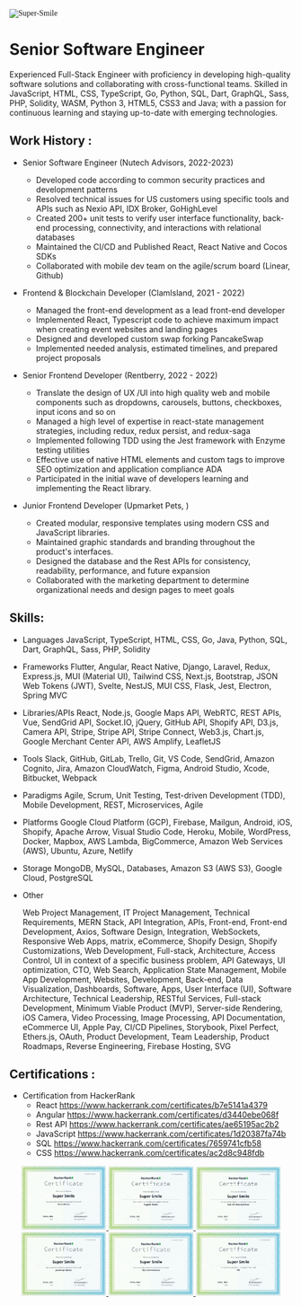 <meta name="awesome-portfolio"/>
<meta title="awesome-portfolio"/>
<meta description="awesome-portfolio"/>

<meta name="portfolio"/>
<meta name="github"/>
<meta name="full-stack"/>
<p align="left" style="font-family: Brush Script MT;"> <img src="https://komarev.com/ghpvc/?username=chinmay29hub&label=Profile%20views&color=0e75b6&style=flat" alt="Super-Smile" /> </p>

# Senior Software Engineer

Experienced Full-Stack Engineer with proficiency in developing high-quality software solutions and collaborating with cross-functional teams. Skilled in JavaScript, HTML, CSS, TypeScript, Go, Python, SQL, Dart, GraphQL, Sass, PHP, Solidity, WASM, Python 3, HTML5, CSS3 and Java; with a passion for continuous learning and staying up-to-date with emerging technologies.


## Work History :

- Senior Software Engineer (Nutech Advisors, 2022-2023)
  -	Developed code according to common security practices and development patterns
  -	Resolved technical issues for US customers using specific tools and APIs such as Nexio API, IDX Broker, GoHighLevel
  - Created 200+ unit tests to verify user interface functionality, back-end processing, connectivity, and interactions with relational databases
  - Maintained the CI/CD and Published React, React Native and Cocos SDKs
  - Collaborated with mobile dev team on the agile/scrum board (Linear, Github)
    
- Frontend & Blockchain Developer (ClamIsland, 2021 - 2022)
  - Managed the front-end development as a lead front-end developer
  -	Implemented React, Typescript code to achieve maximum impact when creating event websites and landing pages
  -	Designed and developed custom swap forking PancakeSwap
  -	Implemented needed analysis, estimated timelines, and prepared project proposals

- Senior Frontend Developer (Rentberry, 2022 - 2022)
  - Translate the design of UX /UI into high quality web and mobile components such as dropdowns, carousels, buttons, checkboxes, input icons and so on
  -	Managed a high level of expertise in react-state management strategies, including redux, redux persist, and redux-saga
  -	Implemented following TDD using the Jest framework with Enzyme testing utilities
  -	Effective use of native HTML elements and custom tags to improve SEO optimization and application compliance ADA
  -	Participated in the initial wave of developers learning and implementing the React library.

- Junior Frontend Developer (Upmarket Pets, )
  -	Created modular, responsive templates using modern CSS and JavaScript libraries.
  - Maintained graphic standards and branding throughout the product's interfaces.
  -	Designed the database and the Rest APIs for consistency, readability, performance, and future expansion
  -	Collaborated with the marketing department to determine organizational needs and design pages to meet goals 

## Skills:

- Languages
  JavaScript, TypeScript, HTML, CSS, Go, Java, Python, SQL, Dart, GraphQL, Sass, PHP, Solidity

- Frameworks
  Flutter, Angular, React Native, Django, Laravel,  Redux, Express.js, MUI (Material UI), Tailwind CSS, Next.js, Bootstrap, JSON Web Tokens (JWT), Svelte, NestJS, MUI CSS, Flask, Jest, Electron, Spring MVC

- Libraries/APIs
  React, Node.js, Google Maps API, WebRTC, REST APIs, Vue, SendGrid API, Socket.IO, jQuery, GitHub API, Shopify API, D3.js, Camera API, Stripe, Stripe API, Stripe Connect, Web3.js, Chart.js, Google Merchant Center API, AWS Amplify, LeafletJS

- Tools
  Slack, GitHub, GitLab, Trello, Git, VS Code, SendGrid, Amazon Cognito, Jira, Amazon CloudWatch, Figma, Android Studio, Xcode, Bitbucket, Webpack

- Paradigms
  Agile, Scrum, Unit Testing, Test-driven Development (TDD), Mobile Development, REST, Microservices, Agile

- Platforms
  Google Cloud Platform (GCP), Firebase, Mailgun, Android, iOS, Shopify, Apache Arrow, Visual Studio Code, Heroku, Mobile, WordPress, Docker, Mapbox, AWS Lambda, BigCommerce, Amazon Web Services (AWS), Ubuntu, Azure, Netlify

- Storage
  MongoDB, MySQL, Databases, Amazon S3 (AWS S3), Google Cloud, PostgreSQL

- Other

  Web Project Management, IT Project Management, Technical Requirements, MERN Stack, API Integration, APIs, Front-end, Front-end Development, Axios, Software Design, Integration, WebSockets, Responsive Web Apps, matrix, eCommerce, Shopify Design, Shopify Customizations, Web Development, Full-stack, Architecture, Access Control, UI in context of a specific business problem, API Gateways, UI optimization, CTO, Web Search, Application State Management, Mobile App Development, Websites, Development, Back-end, Data Visualization, Dashboards, Software, Apps, User Interface (UI), Software Architecture, Technical Leadership, RESTful Services, Full-stack Development, Minimum Viable Product (MVP), Server-side Rendering, iOS Camera, Video Processing, Image Processing, API Documentation, eCommerce UI, Apple Pay, CI/CD Pipelines, Storybook, Pixel Perfect, Ethers.js, OAuth, Product Development, Team Leadership, Product Roadmaps, Reverse Engineering, Firebase Hosting, SVG

## Certifications :
- Certification from HackerRank
  - React       https://www.hackerrank.com/certificates/b7e5141a4379
  - Angular     https://www.hackerrank.com/certificates/d3440ebe068f
  - Rest API    https://www.hackerrank.com/certificates/ae65195ac2b2
  - JavaScript  https://www.hackerrank.com/certificates/1d20387fa74b
  - SQL         https://www.hackerrank.com/certificates/7659741cfb58 
  - CSS         https://www.hackerrank.com/certificates/ac2d8c948fdb 

<p align="center" display="flex">
  <a href="https://www.hackerrank.com/certificates/b7e5141a4379">
    <img width="30%" src="hacker_react.png" />
  </a>
  <a href="https://www.hackerrank.com/certificates/d3440ebe068f">
    <img width="30%" src="hacker_angular.png" />
  </a>
   <a href="https://www.hackerrank.com/certificates/ae65195ac2b2">
    <img width="30%" src="hacker_api.png" />
  </a>
  
  <a href="https://www.hackerrank.com/certificates/1d20387fa74b">
    <img width="30%" src="hacker_js.PNG" />
  </a>
  <a href="https://www.hackerrank.com/certificates/7659741cfb58">
    <img width="30%" src="hacker_sql.png" />
  </a>
  <a href="https://www.hackerrank.com/certificates/ac2d8c948fdb">
    <img width="30%" src="hacker_css.PNG" />
  </a>
  
</p>



<!-- <p align="center">
  <a href="https://github.com/Super-Smile/github-readme-stats">
    <img
      height="150"
      src="https://github-readme-stats.vercel.app/api?username=Super-Smile&count_private=true&show_icons=true&custom_title=Super-Smile's%20Github%20Status&hide=issues"
    />
   </a>

  <a href="https://github.com/Super-Smile/github-readme-stats">
    <img
      height="150"
      src="https://github-readme-stats.vercel.app/api/top-langs/?username=Super-Smile&layout=compact" />
  </a>  
</p> 
  
<h2 align="left" id="macropower-tech">Favorite Tech</h2>

> Programming languages.
<p>
<a href="https://github.com/Super-Smile"><img alt="HTML" src="https://img.shields.io/badge/HTML-E34F26.svg?logo=html5&logoColor=white"></a>
    <a href="https://github.com/Super-Smile"><img alt="CSS" src="https://img.shields.io/badge/CSS-1572B6.svg?logo=css3&logoColor=white"></a>
  <a href="https://github.com/Super-Smile"><img alt="JavaScript" src="https://img.shields.io/badge/JavaScript-F7DF1E.svg?logo=javascript&logoColor=black"></a>
    <a href="https://github.com/Super-Smile"><img alt="TypeScript" src="https://img.shields.io/badge/TypeScript-007ACC.svg?logo=typescript&logoColor=white"></a>
        <a href="https://github.com/Super-Smile"><img alt="PHP" src="https://img.shields.io/badge/PHP-777BB4.svg?logo=php&logoColor=white"></a>
<a href="https://github.com/Super-Smile"><img alt="Java" src="https://img.shields.io/badge/Java-007396.svg?logo=java&logoColor=white"></a>
<a href="https://github.com/Super-Smile"><img alt="Python" src="https://img.shields.io/badge/Python-14354C.svg?logo=python&logoColor=white"></a>
  
</p>

> Frontend frameworks and libraries
<p>
    <a href="https://github.com/Super-Smile"><img alt="Angular" src="https://img.shields.io/badge/Angular-%23DD0031.svg?logo=Angular&logoColor=white"></a>    
    <a href="https://github.com/Super-Smile"><img alt="React" src="https://img.shields.io/badge/React-20232a.svg?logo=react&logoColor=%2361DAFB"></a>
    <a href="https://github.com/Super-Smile"><img alt="Vue" src="https://img.shields.io/badge/Vuejs-%2335495e.svg?logo=Vuedotjs&logoColor=%234FC08D"></a>
    <a href="https://github.com/Super-Smile"><img alt="React Native" src="https://img.shields.io/badge/React_Native-%2320232a.svg?logo=react&logoColor=%2361DAFB"></a>    
    <a href="https://github.com/Super-Smile"><img alt="Flutter" src="https://img.shields.io/badge/Flutter-02569B.svg?logo=flutter&logoColor=white"></a>
    <a href="https://github.com/Super-Smile"><img alt="Bootstrap" src="https://img.shields.io/badge/Bootstrap-7952B3.svg?logo=bootstrap&logoColor=white"></a>
    <a href="https://github.com/Super-Smile"><img alt="Material Design" src="https://img.shields.io/badge/Material%20Design-0081CB.svg?logo=material-design&logoColor=white"></a>
   
    
> Backend frameworks 
<p>
    <a href="https://github.com/Super-Smile"><img alt="Node.js" src="https://img.shields.io/badge/Node.js-43853D.svg?logo=node.js&logoColor=white"></a>
    <a href="https://github.com/Super-Smile"><img alt="NESTJS" src="https://img.shields.io/badge/Nest.js-%23E0234E.svg?logo=NESTJS&logoColor=white"></a>
    <a href="https://github.com/Super-Smile"><img alt="Express.js" src="https://img.shields.io/badge/Express.js-404d59.svg?logo=express&logoColor=white"></a>
        <a href="https://github.com/Super-Smile"><img alt="Laravel" src="https://img.shields.io/badge/Laravel-404d59.svg?logo=laravel&logoColor=white"></a>
        <a href="https://github.com/Super-Smile"><img alt="Spring" src="https://img.shields.io/badge/Spring-%236DB33F.svg?logo=spring&logoColor=white"></a>
        <a href="https://github.com/Super-Smile"><img alt="Django" src="https://img.shields.io/badge/Django-%23DD0031.svg"></a>  
        

</p>


> Databases and cloud hosting.
<p>
    <a href="https://github.com/Super-Smile"><img alt="Heroku" src="https://img.shields.io/badge/Heroku-430098.svg?logo=heroku&logoColor=white"></a>
    <a href="https://github.com/Super-Smile"><img alt="MongoDB" src ="https://img.shields.io/badge/MongoDB-4ea94b.svg?logo=mongodb&logoColor=white"></a>
    <a href="https://github.com/Super-Smile"><img alt="MySQL" src="https://img.shields.io/badge/MySQL-00f.svg?logo=mysql&logoColor=white"></a>
    <a href="https://github.com/Super-Smile"><img alt="Notion" src="https://img.shields.io/badge/Notion-010101.svg?logo=notion&logoColor=white"></a>
    <a href="https://github.com/Super-Smile"><img alt="Oracle" src ="https://img.shields.io/badge/Oracle-F00000.svg?logo=oracle&logoColor=white"></a>
    <a href="https://github.com/Super-Smile"><img alt="PostgreSQL" src ="https://img.shields.io/badge/PostgreSQL-316192.svg?logo=postgresql&logoColor=white"></a>
    <a href="https://github.com/Super-Smile"><img alt="SQLite" src ="https://img.shields.io/badge/SQLite-07405e.svg?logo=sqlite&logoColor=white"></a>
    <a href="https://github.com/Super-Smile"><img alt="Vercel" src="https://img.shields.io/badge/Vercel-000000.svg?logo=vercel&logoColor=white"></a>
        <a href="https://github.com/Super-Smile"><img alt="SQL" src="https://custom-icon-badges.herokuapp.com/badge/SQL-025E8C.svg?logo=database&logoColor=white"></a>
</p>

> Software and tools.
<p>
    <a href="https://github.com/Super-Smile"><img alt="Git" src="https://img.shields.io/badge/Git-F05033.svg?logo=git&logoColor=white"></a>
    <a href="https://github.com/Super-Smile"><img alt="Postman" src="https://img.shields.io/badge/Postman-FF6C37?logo=postman&logoColor=white"></a>
    <a href="https://github.com/Super-Smile"><img alt="Android" src="https://img.shields.io/badge/Android-3DDC84?logo=android&logoColor=white"></a>
    <a href="https://github.com/Super-Smile"><img alt="Brave" src="https://img.shields.io/badge/-Brave-FB542B?logo=brave&logoColor=white"></a>
    <a href="https://github.com/Super-Smile"><img alt="Codepen" src="https://img.shields.io/badge/Codepen-000000.svg?logo=codepen&logoColor=white"></a>
    <a href="https://github.com/Super-Smile"><img alt="Google Sheets" src="https://img.shields.io/badge/Google%20Sheets-34A853.svg?logo=google%20sheets&logoColor=white"></a>
    <a href="https://github.com/Super-Smile"><img alt="Inkscape" src="https://img.shields.io/badge/Inkscape-000000?logo=Inkscape&logoColor=white"></a>
    <a href="https://github.com/Super-Smile"><img alt="Jupyter" src="https://img.shields.io/badge/Jupyter-F37626.svg?logo=Jupyter&logoColor=white"></a>
    <a href="https://github.com/Super-Smile"><img alt="Visual Studio Code" src="https://img.shields.io/badge/Visual%20Studio%20Code-0078d7.svg?logo=visual-studio-code&logoColor=white"></a>
</p>

<br/>



<!-- https://github.com/Ileriayo/markdown-badges -->
  
    
    
